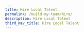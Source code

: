 ```yaml
---
title: Hire Local Talent
permalink: /build-my-team/hire/
description: Hire Local Talent
third_nav_title: Hire Local Talent
---
```

